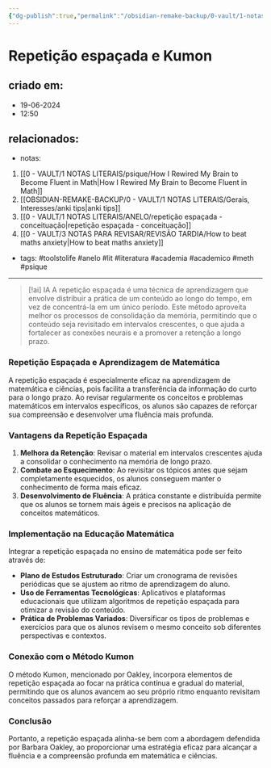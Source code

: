 ```yaml
---
{"dg-publish":true,"permalink":"/obsidian-remake-backup/0-vault/1-notas-literais/gerais-interesses/repeticao-espacada-e-kumon/","tags":["toolstolife","anelo","lit","literatura","academia","academico","meth","psique"],"dgHomeLink":true,"dgShowLocalGraph":true,"dgShowFileTree":true,"dgEnableSearch":true,"noteIcon":""}
---
```


# Repetição espaçada e Kumon

## criado em: 
- 19-06-2024
- 12:50
## relacionados:
- notas:
1. [[0 - VAULT/1 NOTAS LITERAIS/psique/How I Rewired My Brain to Become Fluent in Math\|How I Rewired My Brain to Become Fluent in Math]]
2. [[OBSIDIAN-REMAKE-BACKUP/0 - VAULT/1 NOTAS LITERAIS/Gerais, Interesses/anki tips\|anki tips]]
3. [[0 - VAULT/1 NOTAS LITERAIS/ANELO/repetição espaçada - conceituação\|repetição espaçada - conceituação]]
4. [[0 - VAULT/3 NOTAS PARA REVISAR/REVISÃO TARDIA/How to beat maths anxiety\|How to beat maths anxiety]]
- tags:  #toolstolife #anelo #lit #literatura #academia #academico #meth #psique 
---


> [!ai] IA
> A repetição espaçada é uma técnica de aprendizagem que envolve distribuir a prática de um conteúdo ao longo do tempo, em vez de concentrá-la em um único período. Este método aproveita melhor os processos de consolidação da memória, permitindo que o conteúdo seja revisitado em intervalos crescentes, o que ajuda a fortalecer as conexões neurais e a promover a retenção a longo prazo.

### Repetição Espaçada e Aprendizagem de Matemática
A repetição espaçada é especialmente eficaz na aprendizagem de matemática e ciências, pois facilita a transferência da informação do curto para o longo prazo. Ao revisar regularmente os conceitos e problemas matemáticos em intervalos específicos, os alunos são capazes de reforçar sua compreensão e desenvolver uma fluência mais profunda.

### Vantagens da Repetição Espaçada
1. **Melhora da Retenção**: Revisar o material em intervalos crescentes ajuda a consolidar o conhecimento na memória de longo prazo.
2. **Combate ao Esquecimento**: Ao revisitar os tópicos antes que sejam completamente esquecidos, os alunos conseguem manter o conhecimento de forma mais eficaz.
3. **Desenvolvimento de Fluência**: A prática constante e distribuída permite que os alunos se tornem mais ágeis e precisos na aplicação de conceitos matemáticos.

### Implementação na Educação Matemática
Integrar a repetição espaçada no ensino de matemática pode ser feito através de:
- **Plano de Estudos Estruturado**: Criar um cronograma de revisões periódicas que se ajustem ao ritmo de aprendizagem do aluno.
- **Uso de Ferramentas Tecnológicas**: Aplicativos e plataformas educacionais que utilizam algoritmos de repetição espaçada para otimizar a revisão do conteúdo.
- **Prática de Problemas Variados**: Diversificar os tipos de problemas e exercícios para que os alunos revisem o mesmo conceito sob diferentes perspectivas e contextos.

### Conexão com o Método Kumon
O método Kumon, mencionado por Oakley, incorpora elementos de repetição espaçada ao focar na prática contínua e gradual do material, permitindo que os alunos avancem ao seu próprio ritmo enquanto revisitam conceitos passados para reforçar a aprendizagem.

### Conclusão
Portanto, a repetição espaçada alinha-se bem com a abordagem defendida por Barbara Oakley, ao proporcionar uma estratégia eficaz para alcançar a fluência e a compreensão profunda em matemática e ciências.